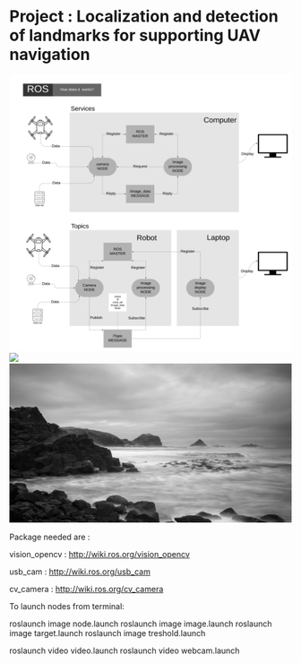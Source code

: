 # Project : Localization and detection of landmarks for supporting UAV navigation

<img src="media/ROS_diagram_1.png" width="1080">
          
<img src="media/pyramid_rock.jpg" width="1080">
 
<img src="media/new_save.png" width="1080">




Package needed are : 

vision_opencv : http://wiki.ros.org/vision_opencv

usb_cam : http://wiki.ros.org/usb_cam

cv_camera : http://wiki.ros.org/cv_camera





To launch nodes from terminal:

roslaunch image node.launch
roslaunch image image.launch
roslaunch image target.launch
roslaunch image treshold.launch



roslaunch video video.launch
roslaunch video webcam.launch

